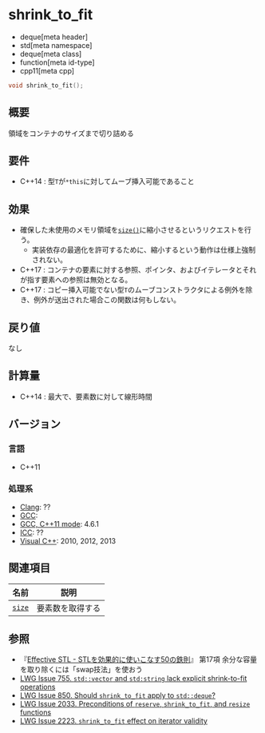 # shrink_to_fit
* deque[meta header]
* std[meta namespace]
* deque[meta class]
* function[meta id-type]
* cpp11[meta cpp]

```cpp
void shrink_to_fit();
```

## 概要
領域をコンテナのサイズまで切り詰める


## 要件
- C++14 : 型`T`が`*this`に対してムーブ挿入可能であること


## 効果
- 確保した未使用のメモリ領域を[`size()`](size.md)に縮小させるというリクエストを行う。
    - 実装依存の最適化を許可するために、縮小するという動作は仕様上強制されない。
- C++17 : コンテナの要素に対する参照、ポインタ、およびイテレータとそれが指す要素への参照は無効となる。
- C++17 : コピー挿入可能でない型`T`のムーブコンストラクタによる例外を除き、例外が送出された場合この関数は何もしない。


## 戻り値
なし


## 計算量
- C++14 : 最大で、要素数に対して線形時間


## バージョン
### 言語
- C++11

### 処理系
- [Clang](/implementation.md#clang): ??
- [GCC](/implementation.md#gcc): 
- [GCC, C++11 mode](/implementation.md#gcc): 4.6.1
- [ICC](/implementation.md#icc): ??
- [Visual C++](/implementation.md#visual_cpp): 2010, 2012, 2013


## 関連項目

| 名前 | 説明 |
|---------------------|------------------|
| [`size`](size.md) | 要素数を取得する |


## 参照
- 『[Effective STL - STLを効果的に使いこなす50の鉄則](https://www.amazon.co.jp/dp/4894714108)』 第17項 余分な容量を取り除くには「swap技法」を使おう
- [LWG Issue 755. `std::vector` and `std:string` lack explicit shrink-to-fit operations](http://www.open-std.org/jtc1/sc22/wg21/docs/lwg-defects.html#755)
- [LWG Issue 850. Should `shrink_to_fit` apply to `std::deque`?](http://www.open-std.org/jtc1/sc22/wg21/docs/lwg-defects.html#850)
- [LWG Issue 2033. Preconditions of `reserve`, `shrink_to_fit`, and `resize` functions](http://www.open-std.org/jtc1/sc22/wg21/docs/lwg-defects.html#2033)
- [LWG Issue 2223. `shrink_to_fit` effect on iterator validity](https://wg21.cmeerw.net/lwg/issue2223)
